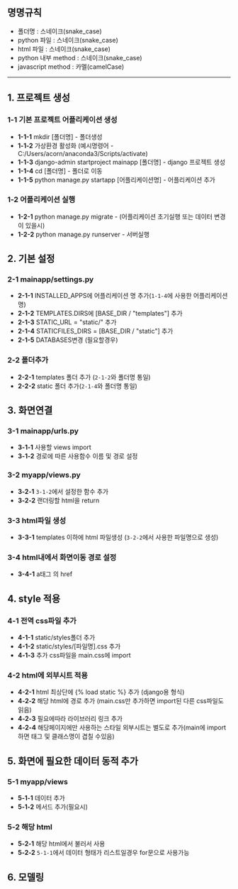 ## 명명규칙
 - 폴더명 : 스네이크(snake_case)
 - python 파일 : 스네이크(snake_case)
 - html 파일 : 스네이크(snake_case)
 - python 내부 method : 스네이크(snake_case)
 - javascript method : 카멜(camelCase)

---

## 1. 프로젝트 생성
### 1-1 기본 프로젝트 어플리케이션 생성
- **1-1-1** mkdir [폴더명] - 폴더생성
- **1-1-2** 가상환경 활성화 (예시명령어 - C:/Users/acorn/anaconda3/Scripts/activate)
- **1-1-3** django-admin startproject mainapp [폴더명] - django 프로젝트 생성
- **1-1-4** cd [폴더명] - 폴더로 이동
- **1-1-5** python manage.py startapp [어플리케이션명] - 어플리케이션 추가

### 1-2 어플리케이션 실행
- **1-2-1** python manage.py migrate - (어플리케이션 초기실행 또는 데이터 변경이 있을시)
- **1-2-2** python manage.py runserver - 서버실행

## 2. 기본 설정
### 2-1 mainapp/settings.py
- **2-1-1** INSTALLED_APPS에 어플리케이션 명 추가(`1-1-4`에 사용한 어플리케이션명) 
- **2-1-2** TEMPLATES.DIRS에 [BASE_DIR / "templates"] 추가
- **2-1-3** STATIC_URL = "static/" 추가
- **2-1-4** STATICFILES_DIRS = [BASE_DIR / "static"] 추가
- **2-1-5** DATABASES변경 (필요할경우)

### 2-2 폴더추가
 - **2-2-1** templates 폴더 추가 (`2-1-2`와 폴더명 통일)
 - **2-2-2** static 폴더 추가(`2-1-4`와 폴더명 통일)

## 3. 화면연결
### 3-1 mainapp/urls.py
 - **3-1-1** 사용할 views import
 - **3-1-2** 경로에 따른 사용함수 이름 및 경로 설정

### 3-2 myapp/views.py
 - **3-2-1** `3-1-2`에서 설정한 함수 추가
 - **3-2-2** 랜더링할 html을 return

### 3-3 html파일 생성
 - **3-3-1** templates 이하에 html 파일생성 (`3-2-2`에서 사용한 파일명으로 생성)

### 3-4 html내에서 화면이동 경로 설정
 - **3-4-1** a태그 의 href

## 4. style 적용
### 4-1 전역 css파일 추가
 - **4-1-1** static/styles폴더 추가
 - **4-1-2** static/styles/[파일명].css 추가
 - **4-1-3** 추가 css파일을 main.css에 import

### 4-2 html에 외부시트 적용
 - **4-2-1** html 최상단에 {% load static %} 추가 (django용 형식)
 - **4-2-2** 해당 html에 경로 추가 (main.css만 추가하면 import된 다른 css파일도 읽음)
 - **4-2-3** 필요에따라 라이브러리 링크 추가
 - **4-2-4** 해당페이지에만 사용하는 스타일 외부시트는 별도로 추가(main에 import하면 태그 및 클래스명이 겹칠 수있음)

## 5. 화면에 필요한 데이터 동적 추가
### 5-1 myapp/views
 - **5-1-1** 데이터 추가
 - **5-1-2** 메서드 추가(필요시)

### 5-2 해당 html
 - **5-2-1** 해당 html에서 불러서 사용
 - **5-2-2** `5-1-1`에서 데이터 형태가 리스트일경우 for문으로 사용가능

## 6. 모델링